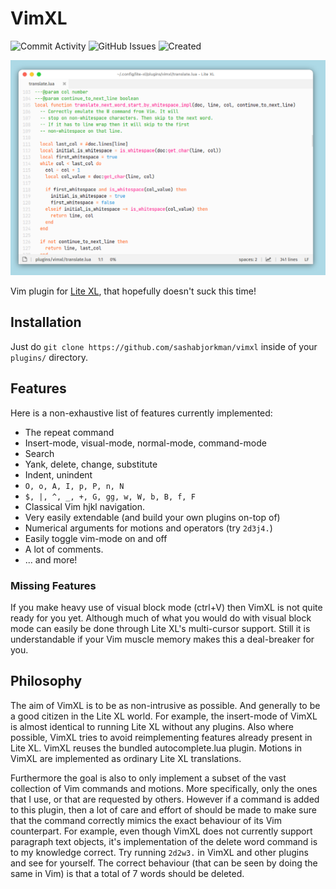 # VimXL
![Commit Activity](https://img.shields.io/github/commit-activity/t/sashabjorkman/vimxl?label=Commits)
![GitHub Issues](https://img.shields.io/github/issues/sashabjorkman/vimxl?label=Issues)
![Created](https://img.shields.io/badge/Created-July%202025-%23EEE?style=flat)

![a teaser image of VimXL](teaser.png "LiteXL in action")

Vim plugin for [Lite XL](https://lite-xl.com/), that hopefully doesn't suck this time!

## Installation
Just do `git clone https://github.com/sashabjorkman/vimxl`
inside of your `plugins/` directory.

## Features
Here is a non-exhaustive list of features currently implemented:
* The repeat command
* Insert-mode, visual-mode, normal-mode, command-mode
* Search
* Yank, delete, change, substitute
* Indent, unindent
* `O, o, A, I, p, P, n, N`
* `$, |, ^, _, +, G, gg, w, W, b, B, f, F`
* Classical Vim hjkl navigation.
* Very easily extendable (and build your own plugins on-top of)
* Numerical arguments for motions and operators (try `2d3j4.`)
* Easily toggle vim-mode on and off
* A lot of comments.
* ... and more!

### Missing Features
If you make heavy use of visual block mode (ctrl+V)
then VimXL is not quite ready for you yet.
Although much of what you would do with visual block mode
can easily be done through Lite XL's multi-cursor support.
Still it is understandable if your Vim muscle memory makes this a deal-breaker
for you.

## Philosophy
The aim of VimXL is to be as non-intrusive as possible.
And generally to be a good citizen in the Lite XL world.
For example, the insert-mode of VimXL is almost identical to running
Lite XL without any plugins.
Also where possible,
VimXL tries to avoid reimplementing features already present in Lite XL.
VimXL reuses the bundled autocomplete.lua plugin.
Motions in VimXL are implemented as ordinary Lite XL translations.

Furthermore the goal is also to only implement a subset
of the vast collection of Vim commands and motions.
More specifically, only the ones that I use, or that are requested by others.
However if a command is added to this plugin,
then a lot of care and effort of should be made to make sure that the command
correctly mimics the exact behaviour of its Vim counterpart.
For example,
even though VimXL does not currently support paragraph text objects,
it's implementation of the delete word command is to my knowledge correct.
Try running `2d2w3.` in VimXL and other plugins and see for yourself. 
The correct behaviour (that can be seen by doing the same in Vim) is that
a total of 7 words should be deleted.
